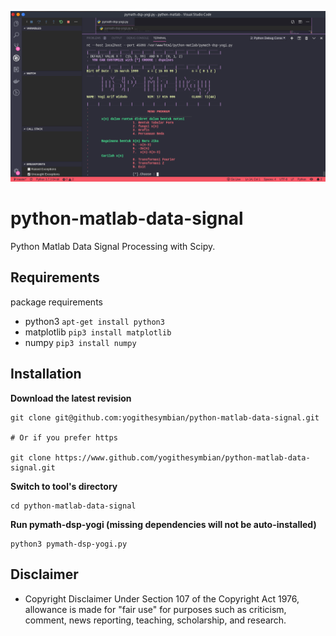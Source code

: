 ![DSP Screen](https://github.com/yogithesymbian/python-matlab-data-signal/blob/master/screenshot/dsp-screen-yogi.png)

# python-matlab-data-signal

Python Matlab Data Signal Processing with Scipy.

## Requirements

package requirements

- python3 `apt-get install python3`
- matplotlib `pip3 install matplotlib`
- numpy `pip3 install numpy`

## Installation

**Download the latest revision**

```
git clone git@github.com:yogithesymbian/python-matlab-data-signal.git

# Or if you prefer https

git clone https://www.github.com/yogithesymbian/python-matlab-data-signal.git
```

**Switch to tool's directory**

```
cd python-matlab-data-signal
```

**Run pymath-dsp-yogi (missing dependencies will not be auto-installed)**

```
python3 pymath-dsp-yogi.py
```

## Disclaimer

- Copyright Disclaimer Under Section 107 of the Copyright Act 1976, allowance is made for "fair use" for purposes such as criticism, comment, news reporting, teaching, scholarship, and research.
